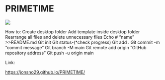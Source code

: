 # PRIMETIME

<img src="client\assets\readmeprime.png" >

How to:
Create desktop folder
Add template inside desktop folder
Rearrange all files and delete unnecessary files
 Echo # “name” >>README.md
 Git init
 Git status-(*check progress)
 Git add .
 Git commit -m “commit message”
 Git branch -M main
 Git remote add origin “GitHub repository address”
 Git push -u origin main

 Link:

 <https://jonsno29.github.io/PRIMETIME/>
